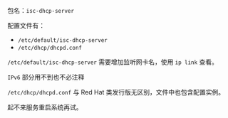 包名：`isc-dhcp-server`

配置文件有：

- `/etc/default/isc-dhcp-server`
- `/etc/dhcp/dhcpd.conf`

`/etc/default/isc-dhcp-server` 需要增加监听网卡名，使用 `ip link` 查看。

`IPv6` 部分用不到也不必注释

`/etc/dhcp/dhcpd.conf` 与 Red Hat 类发行版无区别，文件中也包含配置实例。

起不来服务重启系统再试。
